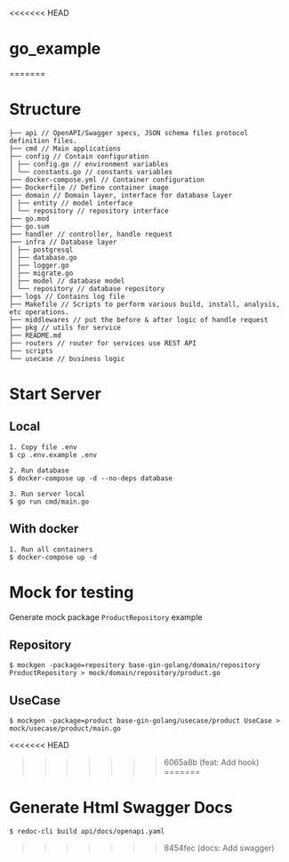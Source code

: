 <<<<<<< HEAD
# go_example
=======
# Structure

```
├── api // OpenAPI/Swagger specs, JSON schema files protocol definition files.
├── cmd // Main applications
├── config // Contain configuration
│ ├── config.go // environment variables
│ └── constants.go // constants variables
├── docker-compose.yml // Container configuration
├── Dockerfile // Define container image
├── domain // Domain layer, interface for database layer
│ ├── entity // model interface
│ └── repository // repository interface
├── go.mod
├── go.sum
├── handler // controller, handle request
├── infra // Database layer
│ ├── postgresql
│ ├── database.go
│ ├── logger.go
│ ├── migrate.go
│ ├── model // database model
│ └── repository // database repository
├── logs // Contains log file
├── Makefile // Scripts to perform various build, install, analysis, etc operations.
├── middlewares // put the before & after logic of handle request
├── pkg // utils for service
├── README.md
├── routers // router for services use REST API
├── scripts
└── usecase // business logic
```

# Start Server

## Local

```shell
1. Copy file .env
$ cp .env.example .env

2. Run database
$ docker-compose up -d --no-deps database

3. Run server local
$ go run cmd/main.go
```

## With docker

```shell
1. Run all containers
$ docker-compose up -d
```

# Mock for testing

Generate mock package `ProductRepository` example

## Repository

```shell
$ mockgen -package=repository base-gin-golang/domain/repository ProductRepository > mock/domain/repository/product.go
```

## UseCase

```shell
$ mockgen -package=product base-gin-golang/usecase/product UseCase > mock/usecase/product/main.go
```
<<<<<<< HEAD
>>>>>>> 6065a8b (feat: Add hook)
=======

# Generate Html Swagger Docs

```shell
$ redoc-cli build api/docs/openapi.yaml
```
>>>>>>> 8454fec (docs: Add swagger)
